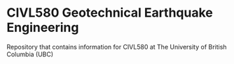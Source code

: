 # CIVL580 Geotechnical Earthquake Engineering
Repository that contains information for CIVL580 at The University of British Columbia (UBC)
